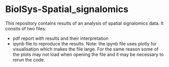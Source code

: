 # BiolSys-Spatial_signalomics
This repository contains results of an analysis of spatial signalomics data. It consits of two files:
  - pdf report with results and their interpretation
  - ipynb file to reproduce the results.
Note: the ipynb file uses plotly for visualisation which makes the file large. For the same reason some of the plots may not load when opening the file and it may be necessary to rerun the code.

